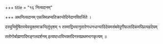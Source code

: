 +++
title = "१६ नित्यदानम्"

+++
अथनित्यदानम् एकस्मिन्नप्यतिक्रान्तेदिनेदानविवर्जिते ।

दस्युभिर्मुषितस्येवयुक्तमाक्रन्दितुंभृशम् १ तस्माद्विभवानुसारेणधनधान्यादिदेयमसंबवेपूगीफलादिकमपिप्रत्यहंदेयम्

ततोगोर्बाह्मणादिमङ्गलदर्शनम् इत्यष्टधाविभक्तदिनस्यप्रथमभागकृत्यम् ॥
